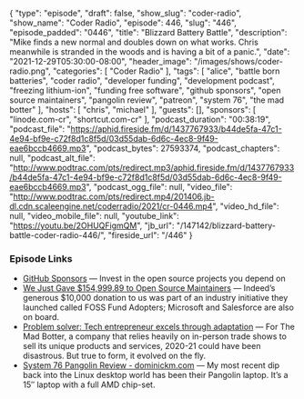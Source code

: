 {
  "type": "episode",
  "draft": false,
  "show_slug": "coder-radio",
  "show_name": "Coder Radio",
  "episode": 446,
  "slug": "446",
  "episode_padded": "0446",
  "title": "Blizzard Battery Battle",
  "description": "Mike finds a new normal and doubles down on what works. Chris meanwhile is stranded in the woods and is having a bit of a panic.",
  "date": "2021-12-29T05:30:00-08:00",
  "header_image": "/images/shows/coder-radio.png",
  "categories": [
    "Coder Radio"
  ],
  "tags": [
    "alice",
    "battle born batteries",
    "coder radio",
    "developer funding",
    "development podcast",
    "freezing lithium-ion",
    "funding free software",
    "github sponsors",
    "open source maintainers",
    "pangolin review",
    "patreon",
    "system 76",
    "the mad botter"
  ],
  "hosts": [
    "chris",
    "michael"
  ],
  "guests": [],
  "sponsors": [
    "linode.com-cr",
    "shortcut.com-cr"
  ],
  "podcast_duration": "00:38:19",
  "podcast_file": "https://aphid.fireside.fm/d/1437767933/b44de5fa-47c1-4e94-bf9e-c72f8d1c8f5d/03d55dab-6d6c-4ec8-9f49-eae6bccb4669.mp3",
  "podcast_bytes": 27593374,
  "podcast_chapters": null,
  "podcast_alt_file": "http://www.podtrac.com/pts/redirect.mp3/aphid.fireside.fm/d/1437767933/b44de5fa-47c1-4e94-bf9e-c72f8d1c8f5d/03d55dab-6d6c-4ec8-9f49-eae6bccb4669.mp3",
  "podcast_ogg_file": null,
  "video_file": "http://www.podtrac.com/pts/redirect.mp4/201406.jb-dl.cdn.scaleengine.net/coderradio/2021/cr-0446.mp4",
  "video_hd_file": null,
  "video_mobile_file": null,
  "youtube_link": "https://youtu.be/2OHUQFigmQM",
  "jb_url": "/147142/blizzard-battery-battle-coder-radio-446/",
  "fireside_url": "/446"
}


### Episode Links

  * [GitHub Sponsors](https://github.com/sponsors "GitHub Sponsors") — Invest in the open source projects you depend on
  * [We Just Gave $154,999.89 to Open Source Maintainers](https://blog.sentry.io/2021/10/21/we-just-gave-154-999-dollars-and-89-cents-to-open-source-maintainers "We Just Gave $154,999.89 to Open Source Maintainers") — Indeed’s generous $10,000 donation to us was part of an industry initiative they launched called FOSS Fund Adopters; Microsoft and Salesforce are also on board. 
  * [Problem solver: Tech entrepreneur excels through adaptation](https://www.businessobserverfl.com/article/problem-solver-tech-entrepreneur-excels-through-adaptation "Problem solver: Tech entrepreneur excels through adaptation") — For The Mad Botter, a company that relies heavily on in-person trade shows to sell its unique products and services, 2020-21 could have been disastrous. But true to form, it evolved on the fly.
  * [System 76 Pangolin Review - dominickm.com](https://dominickm.com/system-76-pangolin-review/ "System 76 Pangolin Review - dominickm.com") — My most recent dip back into the Linux desktop world has been their Pangolin laptop. It’s a 15″ laptop with a full AMD chip-set. 


